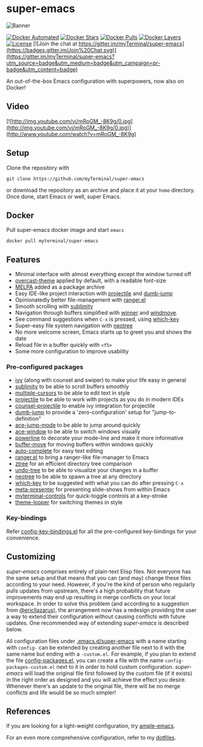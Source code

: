 # super-emacs

![Banner](images/banner.png)

[![Docker Automated](https://img.shields.io/docker/automated/myterminal/super-emacs.svg)](https://hub.docker.com/r/myterminal/super-emacs)
[![Docker Stars](https://img.shields.io/docker/stars/myterminal/super-emacs.svg)](https://hub.docker.com/r/myterminal/super-emacs)
[![Docker Pulls](https://img.shields.io/docker/pulls/myterminal/super-emacs.svg)](https://hub.docker.com/r/myterminal/super-emacs)
[![Docker Layers](https://images.microbadger.com/badges/image/myterminal/super-emacs.svg)](https://microbadger.com/images/myterminal/super-emacs)  
[![License](https://img.shields.io/badge/LICENSE-GPL%20v3.0-blue.svg)](https://www.gnu.org/licenses/gpl.html)
[![Join the chat at https://gitter.im/myTerminal/super-emacs](https://badges.gitter.im/Join%20Chat.svg)](https://gitter.im/myTerminal/super-emacs?utm_source=badge&utm_medium=badge&utm_campaign=pr-badge&utm_content=badge)

An out-of-the-box Emacs configuration with superpowers, now also on Docker!

## Video

[![http://img.youtube.com/vi/mRoGM_-8K9g/0.jpg](http://img.youtube.com/vi/mRoGM_-8K9g/0.jpg)](http://www.youtube.com/watch?v=mRoGM_-8K9g)

## Setup

Clone the repository with

    git clone https://github.com/myTerminal/super-emacs

or download the repository as an archive and place it at your `home` directory. Once done, start Emacs or well, super Emacs.

## Docker

Pull super-emacs docker image and start `emacs`

    docker pull myterminal/super-emacs

## Features

- Minimal interface with almost everything except the window turned off
- [overcast-theme](http://github.com/myTerminal/overcast-theme) applied by default, with a readable font-size
- [MELPA](http://melpa.org) added as a package archive
- Easy IDE-like project interaction with [projectile](https://github.com/bbatsov/projectile) and [dumb-jump](https://github.com/jacktasia/dumb-jump)
- Opinionatedly better file-management with [ranger.el](https://github.com/ralesi/ranger.el)
- Smooth scrolling with [sublimity](https://github.com/zk-phi/sublimity)
- Navigation through buffers simplified with [winner](http://emacswiki.org/emacs/WinnerMode) and [windmove](http://emacswiki.org/emacs/WindMove).
- See command suggestions when `C-x` is pressed, using [which-key](https://github.com/justbur/emacs-which-key)
- Super-easy file system navigation with [neotree](https://github.com/jaypei/emacs-neotree)
- No more welcome screen, Emacs starts up to greet you and shows the date
- Reload file in a buffer quickly with `<f5>`
- Some more configuration to improve usability

### Pre-configured packages

- [ivy](https://github.com/abo-abo/swiper) (along with counsel and swiper) to make your life easy in general
- [sublimity](https://github.com/zk-phi/sublimity) to be able to scroll buffers smoothly
- [multiple-cursors](https://github.com/magnars/multiple-cursors.el) to be able to edit text in style
- [projectile](https://github.com/bbatsov/projectile) to be able to work with projects as you do in modern IDEs
- [counsel-projectile](https://github.com/ericdanan/counsel-projectile) to enable ivy integration for projectile
- [dumb-jump](https://github.com/jacktasia/dumb-jump) to provide a 'zero-configuration' setup for "jump-to-definition"
- [ace-jump-mode](https://github.com/winterTTr/ace-jump-mode) to be able to jump around quickly
- [ace-window](https://github.com/abo-abo/ace-window) to be able to switch windows visually
- [powerline](https://github.com/milkypostman/powerline) to decorate your mode-line and make it more informative
- [buffer-move](http://www.emacswiki.org/emacs/buffer-move.el) for moving buffers within windows quickly
- [auto-complete](https://github.com/auto-complete/auto-complete) for easy text editing
- [ranger.el](https://github.com/ralesi/ranger.el) to bring a ranger-like file-manager to Emacs
- [ztree](https://github.com/fourier/ztree) for an efficient directory tree comparison
- [undo-tree](https://github.com/emacsmirror/undo-tree) to be able to visualize your changes in a buffer
- [neotree](https://github.com/jaypei/emacs-neotree) to be able to spawn a tree at any directory
- [which-key](https://github.com/justbur/emacs-which-key) to be suggested with what you can do after pressing `C-x`
- [meta-presenter](https://github.com/myTerminal/meta-presenter) for presenting slide-shows from within Emacs
- [myterminal-controls](https://github.com/myTerminal/myterminal-controls) for quick-toggle controls at a key-stroke
- [theme-looper](https://github.com/myTerminal/theme-looper) for switching themes in style

### Key-bindings

Refer [config-key-bindings.el](.emacs.d/super-emacs/config-key-bindings.el) for all the pre-configured key-bindings for your convenience.

## Customizing

*super-emacs* comprises entirely of plain-text Elisp files. Not everyone has the same setup and that means that you can (and may) change these files according to your need. However, if you're the kind of person who regularly pulls updates from upstream, there's a high probability that future improvements may end up resulting in merge conflicts on your local workspace. In order to solve this problem (and according to a suggestion from [@ericllazarus](https://github.com/ericllazarus)), the arrangement now has a redesign providing the user a way to extend their configuration without causing conflicts with future updates. One recommended way of extending *super-emacs* is described below.

All configuration files under [.emacs.d/super-emacs](.emacs.d/super-emacs) with a name starting with `config-` can be extended by creating another file next to it with the same name but ending with a `-custom.el`. For example, if you plan to extend the file [config-packages.el](.emacs.d/super-emacs/config-packages.el), you can create a file with the name `config-packages-custom.el` next to it in order to hold custom configuration. *super-emacs* will load the original file first followed by the custom file (if it exists) in the right order as designed and you will achieve the effect you desire. Whenever there's an update to the original file, there will be no merge conflicts and life would be so much simpler!

## References

If you are looking for a light-weight configuration, try [ample-emacs](https://github.com/myTerminal/ample-emacs).

For an even more comprehensive configuration, refer to my [dotfiles](https://github.com/myTerminal/dotfiles).
